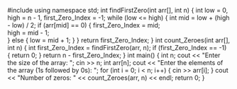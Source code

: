 #include<iostream>
using namespace std;
int findFirstZero(int arr[], int n) 
{
    int low = 0, high = n - 1, first_Zero_Index = -1;
    while (low <= high) 
	{
        int mid = low + (high - low) / 2;
        if (arr[mid] == 0) 
		{
            first_Zero_Index = mid;   
            high = mid - 1;         
        } 
		else 
		{
            low = mid + 1;
        }
    }
    return first_Zero_Index; 
}
int count_Zeroes(int arr[], int n)
{
    int first_Zero_Index = findFirstZero(arr, n);
	if (first_Zero_Index == -1) 
	{
        return 0;
    }
    return n - first_Zero_Index;
}
int main() 
{
	int n;
    cout << "Enter the size of the array: ";
    cin >> n;
    int arr[n];
    cout << "Enter the elements of the array (1s followed by 0s): ";
    for (int i = 0; i < n; i++) 
	{
        cin >> arr[i];
    }
    cout << "Number of zeros: " << count_Zeroes(arr, n) << endl;
	return 0;
}
